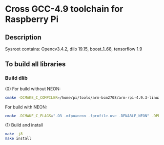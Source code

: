 # Cross GCC-4.9 toolchain for Raspberry Pi 

## Description

Sysroot contains: Opencv3.4.2, dlib 19.15, boost_1_68, tensorflow 1.9  
  
## To build all libraries

### Build dlib

(0) For build without NEON:
```bash
cmake -DCMAKE_C_COMPILER=/home/pi/tools/arm-bcm2708/arm-rpi-4.9.3-linux-gnueabihf/bin/arm-linux-gnueabihf-gcc -DCMAKE_CXX_COMPILER=/home/pi/tools/arm-bcm2708/arm-rpi-4.9.3-linux-gnueabihf/bin/arm-linux-gnueabihf-g++ -DCMAKE_CXX_FLAGS="-std=c++11"  -DCMAKE_INSTALL_PREFIX=install –build–config Release ..
```

For build with NEON:
```bash
cmake -DCMAKE_C_FLAGS="-O3 -mfpu=neon -fprofile-use -DENABLE_NEON" -DPNG_ARM_NEON_OPT=OFF -DNEON=ON -DCMAKE_C_COMPILER=/home/pi/tools/arm-bcm2708/arm-rpi-4.9.3-linux-gnueabihf/bin/arm-linux-gnueabihf-gcc -DCMAKE_CXX_COMPILER=/home/pi/tools/arm-bcm2708/arm-rpi-4.9.3-linux-gnueabihf/bin/arm-linux-gnueabihf-g++ -DCMAKE_CXX_FLAGS="-std=c++11" -DCMAKE_INSTALL_PREFIX=install –build–config Release ..
```

(1) Build and install
```bash
make -j8
make install
```

